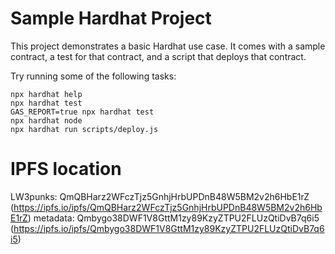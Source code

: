 # Sample Hardhat Project

This project demonstrates a basic Hardhat use case. It comes with a sample contract, a test for that contract, and a script that deploys that contract.

Try running some of the following tasks:

```shell
npx hardhat help
npx hardhat test
GAS_REPORT=true npx hardhat test
npx hardhat node
npx hardhat run scripts/deploy.js
```

# IPFS location
LW3punks: QmQBHarz2WFczTjz5GnhjHrbUPDnB48W5BM2v2h6HbE1rZ (https://ipfs.io/ipfs/QmQBHarz2WFczTjz5GnhjHrbUPDnB48W5BM2v2h6HbE1rZ)
metadata: Qmbygo38DWF1V8GttM1zy89KzyZTPU2FLUzQtiDvB7q6i5 (https://ipfs.io/ipfs/Qmbygo38DWF1V8GttM1zy89KzyZTPU2FLUzQtiDvB7q6i5)